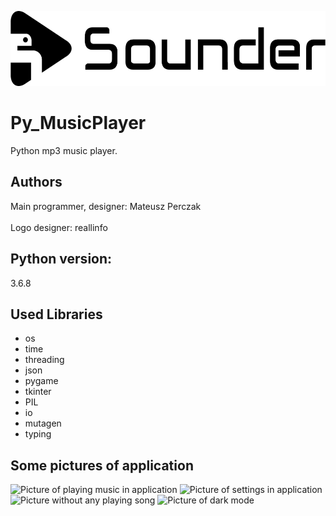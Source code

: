 <p align="left"><img src="images/logo/horizontal.png" alt="Sounder" height="120px"></p>

# Py_MusicPlayer
Python mp3 music player.

## Authors
Main programmer, designer: Mateusz Perczak
<br></br>
Logo designer: reallinfo

## Python version:
3.6.8

## Used Libraries

+ os
+ time
+ threading
+ json
+ pygame
+ tkinter
+ PIL
+ io
+ mutagen
+ typing


## Some pictures of application
![Picture of playing music in application](https://github.com/losek1/Sounder3/blob/v3.0/images/NEW0.PNG)
![Picture of settings in application](https://github.com/losek1/Sounder3/blob/v3.0/images/NEW1.PNG)
![Picture without any playing song](https://github.com/losek1/Sounder3/blob/v3.0/images/NEW2.PNG)
![Picture of dark mode](https://github.com/losek1/Sounder3/blob/v3.0/images/NEW3.PNG)
